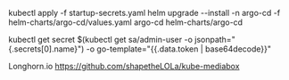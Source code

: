 kubectl apply -f startup-secrets.yaml
helm upgrade --install -n argo-cd -f helm-charts/argo-cd/values.yaml argo-cd helm-charts/argo-cd

kubectl get secret $(kubectl get sa/admin-user -o jsonpath="{.secrets[0].name}") -o go-template="{{.data.token | base64decode}}"




Longhorn.io
https://github.com/shapetheLOLa/kube-mediabox
